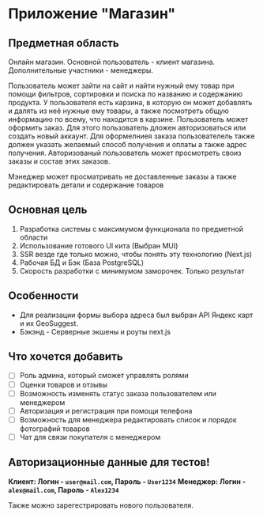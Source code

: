 # Приложение "Магазин"
## Предметная область
Онлайн магазин. Основной пользователь - клиент магазина. Дополнительные участники - менеджеры.

Пользователь может зайти на сайт и найти нужный ему товар при помощи фильтров, сортировки и поиска по названию и содержанию продукта.
У пользователя есть карзина, в которую он может добавлять и далять из неё нужные ему товары, а также посмотреть общую информацию по всему, что находится в карзине.
Пользователь может оформить заказ.
Для этого пользователь дложен авторизоваться или создать новый аккаунт.
Для оформелниея заказа пользователель также должен указать желаемый способ получения и оплаты а также адрес получения.
Авторизованый пользователь может просмотреть своиз заказы и состав этих заказов.

Мэнеджер может просматривать не доставленные заказы а также редактировать детали и содержание товаров

## Основная цель
1. Разработка системы с максимумом функционала по предметной области 
2. Использование готового UI кита (Выбран MUI)
3. SSR везде где только можно, чтобы понять эту технологию (Next.js)
4. Рабочая БД и Бэк (База PostgreSQL)
5. Скорость разработки с минимумом заморочек. Только результат

## Особенности
- Для реализации формы выбора адреса был выбран API Яндекс карт и их GeoSuggest.
- Бэкэнд - Серверные экшены и роуты next.js

## Что хочется добавить
- [ ] Роль админа, который сможет управлять ролями
- [ ] Оценки товаров и отзывы
- [ ] Возможность изменять статус заказа пользователем или менеджером
- [ ] Авторизация и регистрация при помощи телефона
- [ ] Возможность для менеджера редактировать список и порядок фотографий товаров
- [ ] Чат для связи покупателя с менеджером

## Авторизационные данные для тестов!

**Клиент: Логин - `user@mail.com`, Пароль - `User1234`**
**Менеджер: Логин - `alex@mail.com`, Пароль - `Alex1234`**

Также можно зарегестрировать нового пользователя.
